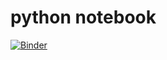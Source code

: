 # python notebook
[![Binder](https://mybinder.org/badge_logo.svg)](https://mybinder.org/v2/gh/Karan1965/Notebook/HEAD?labpath=https%3A%2F%2Fgithub.com%2FKaran1965%2FNotebook%2Fblob%2Fmain%2FMain.ipynb)
